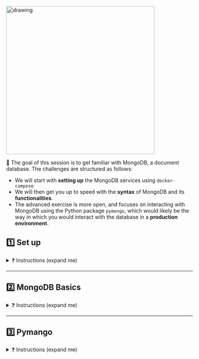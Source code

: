<img src="https://wagon-public-datasets.s3.amazonaws.com/data-engineering/W2D2-nosql/mongodb.png" alt="drawing" width="400"/>


🎯 The goal of this session is to get familiar with MongoDB, a document database. The challenges are structured as follows:
- We will start with **setting up** the MongoDB services using `docker-compose`
- We will then get you up to speed with the **syntax** of MongoDB and its **functionalities**.
- The advanced exercise is more open, and focuses on interacting with MongoDB using the Python package `pymongo`, which would likely be the way in which you would interact with the database in a **production environment**.


## 1️⃣ Set up
<details>
<summary markdown='span'>❓ Instructions (expand me)</summary>

We will use 2 different images, one from `Mongo` and one from `Mongo Express`, which is an interactive lightweight Web-Based Administrative Tool 💻  to interact with the MongoDB Databases through the UI.


### MongoDB service
1 ❓ Add the following line: `version: '3.1'` to the top of the `docker-compose` file.

2 ❓ Add a new service named `mongo` with the following properties (use Google for examples):
- `image`: specify the name of the Docker image to use for the MongoDB instance and use version `6.0`
- `restart`: `always`
- `environment`:
  - specify the desired username and password for the MongoDB root user
- `volumes`:
  - specify the host directory `data/db` where you want to store the MongoDB data files and the corresponding directory `data/db` in the Docker container
- `ports`:
  - specify the host port and the container port that you want to use for accessing the MongoDB instance - use `27017`


☝️ This will create a Docker container for the MongoDB instance using the specified Docker image. 💡 The `restart` property specifies that the container should always be restarted if it stops. The `environment` section specifies the username and password for the MongoDB root user. The `volumes` section mounts the local directory where you want to store the MongoDB data files to the corresponding directory in the container. The `ports` section forwards the local port and the container port that you specified, allowing you to locally connect to the MongoDB instance.

### MongoDB Express service

3 ❓ In the `docker-compose.yml` file, add a new service named `mongo-express` with the following properties (use the [mongo-express-docker documentation](https://github.com/mongo-express/mongo-express-docker#configuration))
- `image`: specify the name of the Docker image to use for the MongoDB Express web interface and use version `1.0.0-alpha`
- `restart`: `always`
- `ports`:
  - specify the host port and the container port that you want to use for accessing the `mongo-express` web interface - use `8081`
- `environment`:
  - specify the username and password for the MongoDB root user
  - specify the URL of the MongoDB instance

### Get it up and running
4 ❓ Run
```bash
docker-compose up
```
and visit `http://localhost:8081` after initialization

5 💡 The `docker exec` command allows you to run commands inside a Docker container. This allows us to interact with MongoDB inside the container. ❓ Run the following command, which will give you a bash shell inside your mongo container:

```bash
$ docker exec -it [CONTAINER NAME] bash
```

<details>
    <summary markdown='span'>💡 Hint</summary>
  💡 Use the container name of the mongo service, not of the mongo-express service. You want to interact with the database, not with the UI!
</details>
<br>

6 ❓ Run `mongosh` inside the container to interact with Mongo using your username and password (replace the values with the credentials that you used in the docker-compose file)
```bash
$ mongosh admin -u username -p password
```

🚀 You are now ready to interact with the database

</details>


---

## 2️⃣ MongoDB Basics

<details>
<summary markdown='span'>❓ Instructions (expand me)</summary>

1 ❓ Switch the database
```bash
$ use food
```

2 ❓ Create a collection 📁
```bash
db.createCollection("fruits")
```
✅ Verify in `Mongo-express` that the database has been created.

For the following questions, use the [documentation of MongoDB](https://www.mongodb.com/docs/manual/reference/method/) to find the right method to use per question.

<details>
    <summary markdown='span'>💡 Need help?</summary>
  💡 The answers can be found in the README of the answers subdirectory. But only use this as your last resort!
</details>
<br>

3 ❓ **Insert** the following list of documents into the fruits collection 📄
```bash
[ {name: "apple", origin: "usa", price: 5}, {name: "orange", origin: "italy", price: 3}, {name: "mango", origin: "malaysia", price: 3} ]
```

4 ❓ Query the documents from the fruits collection

5 ❓ **Insert** another record, but now also containing the color, 💡 this is no problem for Mongodb due to it being **schemaless**
```bash
{ name: "apple", origin: "usa", price: 3, color: "red" }
```

6 ❓ **Update** the record you just inserted in the previous step ☝️. For example, you can change the price to 4 and the color to green
```bash
{ name: "orange", origin: "italy" }, { $set: { price: 4, color: "green" } }
```

7 ❓ **Count** the number of **documents** in the collection

8 ❓ **Find** the fruits that are from the USA

💡 What happens when you try to query a country that does not exist in the db, e.g. `FRA`?

9 ❓ **Delete** all the fruits that are from Italy

10 ❓ **Drop** the entire collection 💥

👊 These exercises should have given you a good idea of some of the common operations that you can perform with MongoDB. It is time to work in a more production-ready environment!

</details>


---

## 3️⃣ Pymango

<details>
<summary markdown='span'>❓ Instructions (expand me)</summary>

### Setting up the db connection in Python
We will use the `pymongo` library to interact with the MongoDB database from Python 🐍.  The commands will be very similar, but by including in Python scripts we can structure our code better. There is already an outline of the functions that will need to be written, it is your job to create the logic for these functions 💪. Lets start by setting up the database connection in `app/pymongo_get_database.py`.

❓ The connection string consists of the following format: `mongodb://username:password@localhost:27017/`. Load your username and password from the `.env` file (see `env-template` for the syntax) and use them in the connection string (instead of hardcoding) them. This is used to create a connection to the MongoDB server using the MongoClient object. By loading them from a `.env` file and including that file in `.gitignore`, you are making sure to not store any credentials in `Git` 💀. The function `get_database` allows you to interact with the `restaurant` database, as specified in the return variable of the function.

<details>
  <summary markdown='span'>💡 client['restaurant'] ?</summary>
The MongoClient class has a dictionary-like interface for accessing databases, which allows you to use the square brackets ([]) to access a specific database. In this case, the code is accessing the restaurant database by using client['restaurant']. If the restaurant database does not already exist, PyMongo will create it when it is first accessed.
</details>

🚀 Nice, you have set up the database connection using 🐍 and created a database called `restaurant`! We are now going to ingest documents into this database. Switch to `ingest.py`.

### Inserting the documents
2 ❓ Create a collection named `customers` and insert the following documents 📄 into it from the `ingest_data` function:
```bash
{ "name": "John Doe", "age": 35, "gender": "male", "address": "123 Main St" },
{ "name": "Jane Smith", "age": 28, "gender": "female", "address": "456 Park Ave" },
{ "name": "Michael Johnson", "age": 41, "gender": "male", "address": "789 Oak St" }
```

3 ❓ Count the number of documents in the "customers" collection in the `ingest` file. You can also check in mongo express whether the documents have been successfully inserted. What happens when you run the `ingest_data` file multiple times?

### Reading data
👉 We are now ready to read the data from the database. Continue working in the `app/query.py` file.  💡 The type hints and docstrings give a good indication pf the values that you are expected to return from the functions. One function has already been filled, ❓ run `poetry run python query.py` to run the full script. 💡 Pymongo returns a cursor when running a MongoDB command, you can extract the values using a function like `list()`.

<details>
  <summary markdown='span'>💡 What is a cursor?</summary>

💡 By default the pymongo functinalities return a `pymongo.cursor.Cursor`, because it allows for the efficient iteration over a large number of results. To see the values that are in the cursor, you can simply use the `list()` function
</details>
<br>

5 ❓ Search for customers who are 35 years old or older

6 ❓ Calculate the average age of the customers in the collection

7 ❓ Update all customers with a new field called "membership" that has a value of "gold":

8 ❓ Search for customers and sort the results by their age in descending order:

9 ❓ Delete the customer with the name "Jane Smith"

🏁🚀 Congratulation on finishing these MongoDB exercises!

</details>
